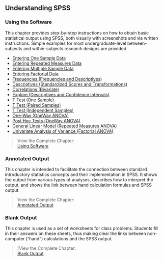 ## Understanding SPSS

### Using the Software

This chapter provides step-by-step instructions on how to obtain basic statistical output using SPSS, both visually with screenshots and via written instructions. Simple examples for most undergraduate-level between-subjects and within-subjects research designs are provided.

- [Entering One Sample Data](./using-software/onesampledata)
- [Entering Repeated Measures Data](./using-software/repeateddata)
- [Entering Multiple Sample Data](./using-software/multiplesampledata)
- [Entering Factorial Data](./using-software/factorialdata)
- [Frequencies (Frequencies and Descriptives)](./using-software/frequencies)
- [Descriptives (Standardized Scores and Transformations)](./using-software/standardized)
- [Correlations (Bivariate)](./using-software/correlations)
- [Explore (Descriptives and Confidence Intervals)](./using-software/intervals)
- [T Test (One Sample)](./using-software/onesample)
- [T Test (Paired Samples)](./using-software/paired)
- [T Test (Independent Samples)](./using-software/independent)
- [One-Way (OneWay ANOVA)](./using-software/oneway)
- [Post Hoc Tests (OneWay ANOVA)](./using-software/posthocs)
- [General Linear Model (Repeated Measures ANOVA)](./using-software/repeated)
- [Univariate Analysis of Variance (Factorial ANOVA)](./using-software/factorial)

> View the Complete Chapter:  
> [Using Software](./using-software/complete)

### Annotated Output

This chapter is intended to facilitate the connection between standard introductory statistics concepts and their implementation in SPSS. It shows the output from various types of analyses, describes how to interpret the output, and shows the link between hand calculation formulas and SPSS output.

> View the Complete Chapter:  
> [Annotated Output](./annotated-output/complete)

### Blank Output

This chapter is used as a set of worksheets for class problems. Students fill in their answers on these sheets, thus making clear the links between non-computer (“hand”) calculations and the SPSS output.

> [View the Complete Chapter:  
> [Blank Output](./blank-output/complete)

